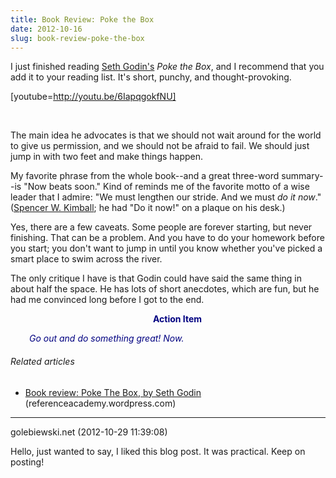 ```yaml
---
title: Book Review: Poke the Box
date: 2012-10-16
slug: book-review-poke-the-box
---
```


I just finished reading <a class="zem_slink" title="Seth Godin" href="http://twitter.com/thisissethsblog" target="_blank" rel="twitter">Seth Godin's</a> <em>Poke the Box</em>, and I recommend that you add it to your reading list. It's short, punchy, and thought-provoking.

[youtube=http://youtu.be/6IapqgokfNU]

 

The main idea he advocates is that we should not wait around for the world to give us permission, and we should not be afraid to fail. We should just jump in with two feet and make things happen.

My favorite phrase from the whole book--and a great three-word summary--is "Now beats soon." Kind of reminds me of the favorite motto of a wise leader that I admire: "We must lengthen our stride. And we must <em>do it now</em>." (<a href="http://varsityteamvenue.blogspot.com/2012/02/quote-spencer-w-kimball.html" target="_blank">Spencer W. Kimball</a>; he had "Do it now!" on a plaque on his desk.)

Yes, there are a few caveats. Some people are forever starting, but never finishing. That can be a problem. And you have to do your homework before you start; you don't want to jump in until you know whether you've picked a smart place to swim across the river.

The only critique I have is that Godin could have said the same thing in about half the space. He has lots of short anecdotes, which are fun, but he had me convinced long before I got to the end.
<p style="padding-left:30px;text-align:center;"><strong><span style="color:#000080;">Action Item</span></strong></p>
<p style="padding-left:30px;"><em><span style="color:#000080;">Go out and do something great! Now.</span></em></p>

<h6 class="zemanta-related-title" style="font-size:1em;">Related articles</h6>
<ul class="zemanta-article-ul">
	<li class="zemanta-article-ul-li"><a href="book-review-poke-the-box-by-seth-godin.md" target="_blank">Book review: Poke The Box, by Seth Godin</a> (referenceacademy.wordpress.com)</li>
</ul>

---

golebiewski.net (2012-10-29 11:39:08)

Hello, just wanted to say, I liked this blog post. It was practical.
Keep on posting!